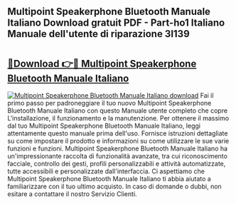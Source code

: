## Multipoint Speakerphone Bluetooth Manuale Italiano Download gratuit PDF - Part-ho1 Italiano Manuale dell'utente di riparazione 3I139

# <h2><a href="http://dffk0f.blite.top/?on=Multipoint+Speakerphone+Bluetooth+Manuale+Italiano">🔗Download 👉🔴 Multipoint Speakerphone Bluetooth Manuale Italiano</a></h2>

[![Multipoint Speakerphone Bluetooth Manuale Italiano download](https://i.imgur.com/lujVjoI.png)](http://dffk0f.blite.top/?on=Multipoint+Speakerphone+Bluetooth+Manuale+Italiano)
Fai il primo passo per padroneggiare il tuo nuovo Multipoint Speakerphone Bluetooth Manuale Italiano con questo Manuale utente completo che copre L'installazione, il funzionamento e la manutenzione. Per ottenere il massimo dal tuo Multipoint Speakerphone Bluetooth Manuale Italiano, leggi attentamente questo manuale prima dell'uso. Fornisce istruzioni dettagliate su come impostare il prodotto e informazioni su come utilizzare le sue varie funzioni e funzioni. Multipoint Speakerphone Bluetooth Manuale Italiano ha un'impressionante raccolta di funzionalità avanzate, tra cui riconoscimento facciale, controllo dei gesti, profili personalizzabili e attività automatizzate, tutte accessibili e personalizzate dall'interfaccia. Ci aspettiamo che Multipoint Speakerphone Bluetooth Manuale Italiano ti abbia aiutato a familiarizzare con il tuo ultimo acquisto. In caso di domande o dubbi, non esitare a contattare il nostro Servizio Clienti.
